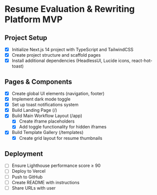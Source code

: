 # Resume Evaluation & Rewriting Platform MVP

## Project Setup
- [x] Initialize Next.js 14 project with TypeScript and TailwindCSS
- [x] Create project structure and scaffold pages
- [x] Install additional dependencies (HeadlessUI, Lucide icons, react-hot-toast)

## Pages & Components
- [x] Create global UI elements (navigation, footer)
- [x] Implement dark mode toggle
- [x] Set up toast notifications system
- [x] Build Landing Page (/)
- [x] Build Main Workflow Layout (/app)
  - [x] Create iframe placeholders
  - [x] Add toggle functionality for hidden iframes
- [x] Build Template Gallery (/templates)
  - [x] Create grid layout for resume thumbnails

## Deployment
- [ ] Ensure Lighthouse performance score ≥ 90
- [ ] Deploy to Vercel
- [ ] Push to GitHub
- [ ] Create README with instructions
- [ ] Share URLs with user
